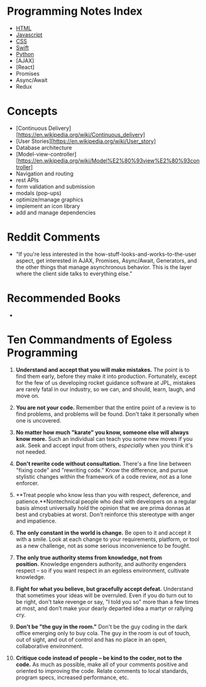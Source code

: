 # Programming Notes Index

- [HTML][html_link]
- [Javascript][js_link]
- [CSS][css_link]
- [Swift][swift_link]
- [Python][py_link]
- [AJAX]
- [React]
- Promises
- Async/Await
- Redux

[html_link]:HTML.md
[js_link]:""
[css_link]:CSS.md
[swift_link]:""
[py_link]:""

# Concepts

- [Continuous Delivery][https://en.wikipedia.org/wiki/Continuous_delivery]
- [User Stories][https://en.wikipedia.org/wiki/User_story]
- Database architecture
- [Model-view-controller][https://en.wikipedia.org/wiki/Model%E2%80%93view%E2%80%93controller]
- Navigation and routing
- rest APIs
- form validation and submission
- modals (pop-ups)
- optimize/manage graphics
- implement an icon library
- add and manage dependencies

# Reddit Comments

- "If you're less interested in the how-stuff-looks-and-works-to-the-user aspect, get interested in AJAX, Promises, Async/Await, Generators, and the other things that manage asynchronous behavior. This is the layer where the client side talks to everything else."

# Recommended Books
- 


# Ten Commandments of Egoless Programming

1. **Understand and accept that you will make mistakes.** The point is to find them early, before they make it into production. Fortunately, except for the few of us developing rocket guidance software at JPL, mistakes are rarely fatal in our industry, so we can, and should, learn, laugh, and move on.  
  

2. **You are not your code.** Remember that the entire point of a review is to find problems, and problems will be found. Don't take it personally when one is uncovered.  
  

3. **No matter how much "karate" you know, someone else will always know more.** Such an individual can teach you some new moves if you ask. Seek and accept input from others, _especially_ when you think it's not needed.  
  

4. **Don't rewrite code without consultation.** There's a fine line between "fixing code" and "rewriting code." Know the difference, and pursue stylistic changes within the framework of a code review, not as a lone enforcer.  
  

5. **Treat people who know less than you with respect, deference, and patience.**Nontechnical people who deal with developers on a regular basis almost universally hold the opinion that we are prima donnas at best and crybabies at worst. Don't reinforce this stereotype with anger and impatience.  
  

6. **The only constant in the world is change.** Be open to it and accept it with a smile. Look at each change to your requirements, platform, or tool as a new challenge, not as some serious inconvenience to be fought.  
  

7. **The only true authority stems from knowledge, not from position.** Knowledge engenders authority, and authority engenders respect – so if you want respect in an egoless environment, cultivate knowledge.  
  

8. **Fight for what you believe, but gracefully accept defeat.** Understand that sometimes your ideas will be overruled. Even if you do turn out to be right, don't take revenge or say, "I told you so" more than a few times at most, and don't make your dearly departed idea a martyr or rallying cry.  
  

9. **Don't be "the guy in the room."** Don't be the guy coding in the dark office emerging only to buy cola. The guy in the room is out of touch, out of sight, and out of control and has no place in an open, collaborative environment.  
  

10. **Critique code instead of people – be kind to the coder, not to the code.** As much as possible, make all of your comments positive and oriented to improving the code. Relate comments to local standards, program specs, increased performance, etc.
